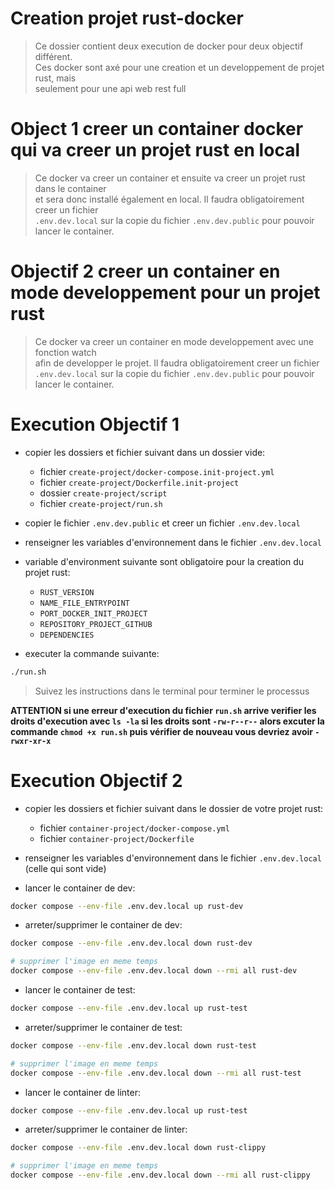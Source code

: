 # Creation projet rust-docker

> Ce dossier contient deux execution de docker pour deux objectif différent.  
> Ces docker sont axé pour une creation et un developpement de projet rust, mais  
> seulement pour une api web rest full

# Object 1 creer un container docker qui va creer un projet rust en local

> Ce docker va creer un container et ensuite va creer un projet rust dans le container  
> et sera donc installé également en local. Il faudra obligatoirement creer un fichier  
> `.env.dev.local` sur la copie du fichier `.env.dev.public` pour pouvoir lancer le container.

# Objectif 2 creer un container en mode developpement pour un projet rust

> Ce docker va creer un container en mode developpement avec une fonction watch  
> afin de developper le projet. Il faudra obligatoirement creer un fichier  
> `.env.dev.local` sur la copie du fichier `.env.dev.public` pour pouvoir lancer le container.

# Execution Objectif 1

- copier les dossiers et fichier suivant dans un dossier vide:

  - fichier `create-project/docker-compose.init-project.yml`
  - fichier `create-project/Dockerfile.init-project`
  - dossier `create-project/script`
  - fichier `create-project/run.sh`

- copier le fichier `.env.dev.public` et creer un fichier `.env.dev.local`
- renseigner les variables d'environnement dans le fichier `.env.dev.local`
- variable d'environment suivante sont obligatoire pour la creation du projet rust:

  - `RUST_VERSION`
  - `NAME_FILE_ENTRYPOINT`
  - `PORT_DOCKER_INIT_PROJECT`
  - `REPOSITORY_PROJECT_GITHUB`
  - `DEPENDENCIES`

- executer la commande suivante:

```bash
./run.sh
```

> Suivez les instructions dans le terminal pour terminer le processus

**ATTENTION si une erreur d'execution du fichier `run.sh` arrive
verifier les droits d'execution avec `ls -la` si les droits sont `-rw-r--r--`
alors excuter la commande `chmod +x run.sh` puis vérifier de nouveau
vous devriez avoir `-rwxr-xr-x`**

# Execution Objectif 2

- copier les dossiers et fichier suivant dans le dossier de votre projet rust:

  - fichier `container-project/docker-compose.yml`
  - fichier `container-project/Dockerfile`

- renseigner les variables d'environnement dans le fichier `.env.dev.local` (celle qui sont vide)

- lancer le container de dev:

```bash
docker compose --env-file .env.dev.local up rust-dev
```

- arreter/supprimer le container de dev:

```bash
docker compose --env-file .env.dev.local down rust-dev

# supprimer l'image en meme temps
docker compose --env-file .env.dev.local down --rmi all rust-dev
```

- lancer le container de test:

```bash
docker compose --env-file .env.dev.local up rust-test
```

- arreter/supprimer le container de test:

```bash
docker compose --env-file .env.dev.local down rust-test

# supprimer l'image en meme temps
docker compose --env-file .env.dev.local down --rmi all rust-test
```

- lancer le container de linter:

```bash
docker compose --env-file .env.dev.local up rust-test
```

- arreter/supprimer le container de linter:

```bash
docker compose --env-file .env.dev.local down rust-clippy

# supprimer l'image en meme temps
docker compose --env-file .env.dev.local down --rmi all rust-clippy
```
